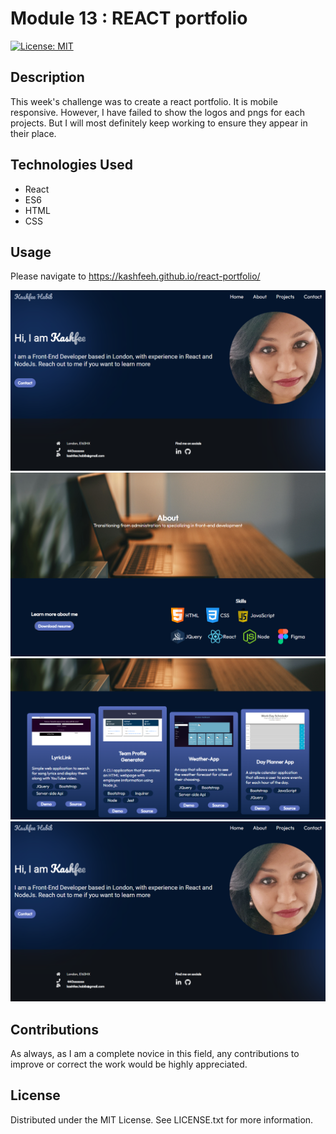 # Module 13 : REACT portfolio
[![License: MIT](https://img.shields.io/badge/License-MIT-yellow.svg)](https://opensource.org/licenses/MIT)

## Description

This week's challenge was to create a react portfolio. It is mobile responsive. However, I have failed to show the logos and pngs for each projects. But I will most definitely keep working to ensure they appear in their place.

## Technologies Used

* React
* ES6
* HTML
* CSS

##  Usage
Please navigate to https://kashfeeh.github.io/react-portfolio/

![Home page](./assets/screenshots/homepage.PNG)
![About page](./assets/screenshots/aboutpage.PNG)
![Projects page](./assets/screenshots/projectpage.PNG)
![Contact page](./assets/screenshots/homepage.PNG)

## Contributions
As always, as I am a complete novice in this field, any contributions to improve or correct the work would be highly appreciated. 

 ## License
Distributed under the MIT License. See LICENSE.txt for more information.
